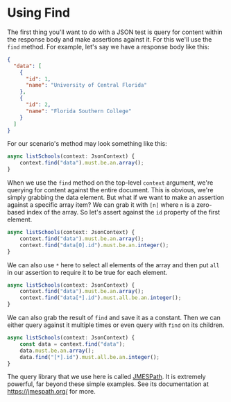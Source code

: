# Using Find

The first thing you'll want to do with a JSON test is query for content within the response body and make assertions against it. For this we'll use the `find` method. For example, let's say we have a response body like this:

```json
{
  "data": [
    {
      "id": 1,
      "name": "University of Central Florida"
    },
    {
      "id": 2,
      "name": "Florida Southern College"
    }
  ]
}
```

For our scenario's method may look something like this:

```typescript
async listSchools(context: JsonContext) {
    context.find("data").must.be.an.array();
}
```

When we use the `find` method on the top-level `context` argument, we're querying for content against the entire document. This is obvious, we're simply grabbing the data element. But what if we want to make an assertion against a specific array item? We can grab it with `[n]` where `n` is a zero-based index of the array. So let's assert against the `id` property of the first element.

```typescript
async listSchools(context: JsonContext) {
    context.find("data").must.be.an.array();
    context.find("data[0].id").must.be.an.integer();
}
```

We can also use `*` here to select all elements of the array and then put `all` in our assertion to require it to be true for each element.

```typescript
async listSchools(context: JsonContext) {
    context.find("data").must.be.an.array();
    context.find("data[*].id").must.all.be.an.integer();
}
```

We can also grab the result of `find` and save it as a constant. Then we can either query against it multiple times or even query with `find` on its children.

```typescript
async listSchools(context: JsonContext) {
    const data = context.find("data");
    data.must.be.an.array();
    data.find("[*].id").must.all.be.an.integer();
}
```

The query library that we use here is called [JMESPath](https://jmespath.org/). It is extremely powerful, far beyond these simple examples. See its documentation at <https://jmespath.org/> for more.
